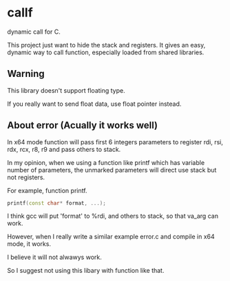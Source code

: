 # callf

dynamic call for C.

This project just want to hide the stack and registers.
It gives an easy, dynamic way to call function, especially loaded from shared libraries.

## Warning

This library doesn't support floating type.

If you really want to send float data, use float pointer instead.

## About error (Acually it works well)

In x64 mode function will pass first 6 integers parameters to register rdi, rsi, rdx, rcx, r8, r9 and pass others to stack.

In my opinion, when we using a function like printf which has variable number of parameters, the unmarked parameters will direct use stack but not registers.

For example, function printf.

```cpp
printf(const char* format, ...);
```

I think gcc will put 'format' to %rdi, and others to stack, so that va_arg can work.

However, when I really write a similar example error.c and compile in x64 mode, it works.

I believe it will not alwawys work.

So I suggest not using this libary with function like that.